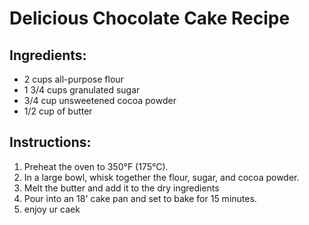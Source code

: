 # Delicious Chocolate Cake Recipe

## Ingredients:
- 2 cups all-purpose flour
- 1 3/4 cups granulated sugar
- 3/4 cup unsweetened cocoa powder
- 1/2 cup of butter

## Instructions:
1. Preheat the oven to 350°F (175°C).
2. In a large bowl, whisk together the flour, sugar, and cocoa powder.
3. Melt the butter and add it to the dry ingredients
4. Pour into an 18' cake pan and set to bake for 15 minutes.
5. enjoy ur caek